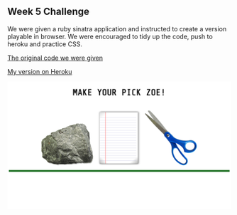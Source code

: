 ## Week 5 Challenge
We were given a ruby sinatra application and instructed to create a version playable in browser. We were encouraged to tidy up the code, push to heroku and practice CSS.

[The original code we were given](https://github.com/makersacademy/rockpaperscissors)

[My version on Heroku](http://sleepy-gorge-9900.herokuapp.com/)

![Rock Paper Scissors](https://github.com/zoeabryant/ma-rock-paper-scissors/blob/master/screenshot_github_rps.png)